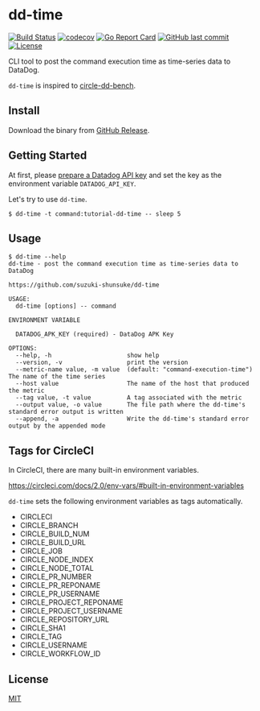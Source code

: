 # dd-time

[![Build Status](https://cloud.drone.io/api/badges/suzuki-shunsuke/dd-time/status.svg)](https://cloud.drone.io/suzuki-shunsuke/dd-time)
[![codecov](https://codecov.io/gh/suzuki-shunsuke/dd-time/branch/master/graph/badge.svg)](https://codecov.io/gh/suzuki-shunsuke/dd-time)
[![Go Report Card](https://goreportcard.com/badge/github.com/suzuki-shunsuke/dd-time)](https://goreportcard.com/report/github.com/suzuki-shunsuke/dd-time)
[![GitHub last commit](https://img.shields.io/github/last-commit/suzuki-shunsuke/dd-time.svg)](https://github.com/suzuki-shunsuke/dd-time)
[![License](http://img.shields.io/badge/license-mit-blue.svg?style=flat-square)](https://raw.githubusercontent.com/suzuki-shunsuke/dd-time/master/LICENSE)

CLI tool to post the command execution time as time-series data to DataDog.

`dd-time` is inspired to [circle-dd-bench](https://github.com/yuya-takeyama/circle-dd-bench).

## Install

Download the binary from [GitHub Release](https://github.com/suzuki-shunsuke/dd-time/releases).

## Getting Started

At first, please [prepare a Datadog API key](https://docs.datadoghq.com/account_management/api-app-keys/) and set the key as the environment variable `DATADOG_API_KEY`.

Let's try to use `dd-time`.

```
$ dd-time -t command:tutorial-dd-time -- sleep 5
```

## Usage

```
$ dd-time --help
dd-time - post the command execution time as time-series data to DataDog

https://github.com/suzuki-shunsuke/dd-time

USAGE:
  dd-time [options] -- command

ENVIRONMENT VARIABLE

  DATADOG_APK_KEY (required) - DataDog APK Key

OPTIONS:
  --help, -h                     show help
  --version, -v                  print the version
  --metric-name value, -m value  (default: "command-execution-time") The name of the time series
  --host value                   The name of the host that produced the metric
  --tag value, -t value          A tag associated with the metric
  --output value, -o value       The file path where the dd-time's standard error output is written
  --append, -a                   Write the dd-time's standard error output by the appended mode
```

## Tags for CircleCI

In CircleCI, there are many built-in environment variables.

https://circleci.com/docs/2.0/env-vars/#built-in-environment-variables

`dd-time` sets the following environment variables as tags automatically.

* CIRCLECI
* CIRCLE_BRANCH
* CIRCLE_BUILD_NUM
* CIRCLE_BUILD_URL
* CIRCLE_JOB
* CIRCLE_NODE_INDEX
* CIRCLE_NODE_TOTAL
* CIRCLE_PR_NUMBER
* CIRCLE_PR_REPONAME
* CIRCLE_PR_USERNAME
* CIRCLE_PROJECT_REPONAME
* CIRCLE_PROJECT_USERNAME
* CIRCLE_REPOSITORY_URL
* CIRCLE_SHA1
* CIRCLE_TAG
* CIRCLE_USERNAME
* CIRCLE_WORKFLOW_ID

## License

[MIT](LICENSE)
